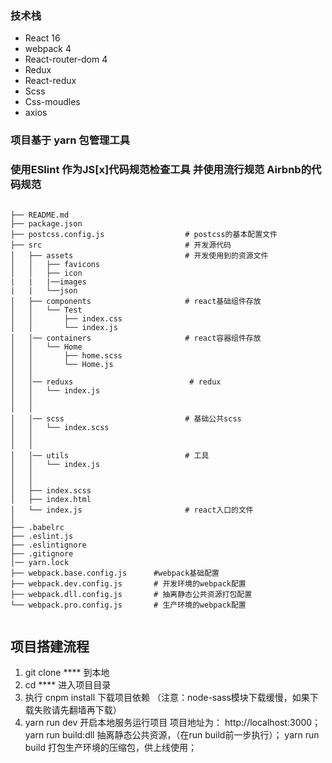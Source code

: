 ### 技术栈
* React 16
* webpack 4
* React-router-dom 4
* Redux
* React-redux
* Scss
* Css-moudles
* axios

### 项目基于 yarn 包管理工具
### 使用ESlint 作为JS[x]代码规范检查工具 并使用流行规范 Airbnb的代码规范
```base

├── README.md
├── package.json
├── postcss.config.js                  # postcss的基本配置文件
├── src                                # 开发源代码
│   ├── assets                         # 开发使用到的资源文件
│   │   ├── favicons
│   │   ├── icon
|   |   |──images
|   |   └──json
│   ├── components                     # react基础组件存放
│   │   └── Test
│   │       ├── index.css
│   │       └── index.js
│   │── containers                     # react容器组件存放
│   │   └── Home
│   │       ├── home.scss
│   │       └── Home.js
│   │
│   │── reduxs                          # redux
│   │   └── index.js
│   │ 
│   │ 
│   │── scss                           # 基础公共scss
│   │   └── index.scss
│   │ 
│   │ 
│   │── utils                          # 工具
│   │   └── index.js
│   │ 
│   │ 
│   ├── index.scss
│   ├── index.html
│   └── index.js                       # react入口的文件
│ 
├── .babelrc
├── .eslint.js
├── .eslintignore
├── .gitignore
│── yarn.lock
├── webpack.base.config.js      #webpack基础配置
├── webpack.dev.config.js       # 开发环境的webpack配置
├── webpack.dll.config.js       # 抽离静态公共资源打包配置            
└── webpack.pro.config.js       # 生产环境的webpack配置


```
## 项目搭建流程
1. git clone **** 到本地
2. cd ****  进入项目目录
3. 执行 cnpm install 下载项目依赖 （注意：node-sass模块下载缓慢，如果下载失败请先翻墙再下载）
4. yarn run dev  开启本地服务运行项目 项目地址为： http://localhost:3000；
   yarn run build:dll 抽离静态公共资源，（在run build前一步执行）；
   yarn run build 打包生产环境的压缩包，供上线使用；
  
